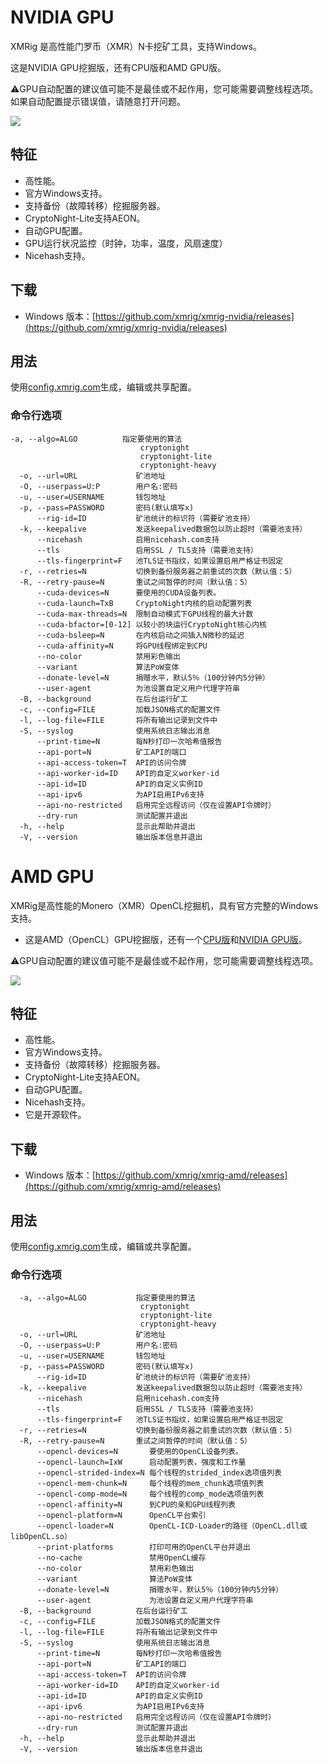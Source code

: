# NVIDIA GPU

XMRig 是高性能门罗币（XMR）N卡挖矿工具，支持Windows。

这是NVIDIA GPU挖掘版，还有CPU版和AMD GPU版。

⚠️GPU自动配置的建议值可能不是最佳或不起作用，您可能需要调整线程选项。如果自动配置提示错误值，请随意打开问题。

![](https://camo.githubusercontent.com/8daca1246fc9a96d5a0fff0c9ccfa16239986832/68747470733a2f2f692e696d6775722e636f6d2f7752435a33494a2e706e67)



## 特征

- 高性能。
- 官方Windows支持。
- 支持备份（故障转移）挖掘服务器。
- CryptoNight-Lite支持AEON。
- 自动GPU配置。
- GPU运行状况监控（时钟，功率，温度，风扇速度）
- Nicehash支持。

## 下载

- Windows 版本：[https://github.com/xmrig/xmrig-nvidia/releases](https://github.com/xmrig/xmrig-nvidia/releases)



## 用法

使用[config.xmrig.com](https://config.xmrig.com/nvidia)生成，编辑或共享配置。

### 命令行选项

```
-a, --algo=ALGO          指定要使用的算法
                             cryptonight
                             cryptonight-lite
                             cryptonight-heavy
  -o, --url=URL             矿池地址
  -O, --userpass=U:P        用户名:密码
  -u, --user=USERNAME       钱包地址
  -p, --pass=PASSWORD       密码(默认填写x)
      --rig-id=ID           矿池统计的标识符（需要矿池支持）
  -k, --keepalive           发送keepalived数据包以防止超时（需要池支持）
      --nicehash            启用nicehash.com支持
      --tls                 启用SSL / TLS支持（需要池支持）
      --tls-fingerprint=F   池TLS证书指纹，如果设置启用严格证书固定
  -r, --retries=N           切换到备份服务器之前重试的次数（默认值：5）
  -R, --retry-pause=N       重试之间暂停的时间（默认值：5）
      --cuda-devices=N      要使用的CUDA设备列表。
      --cuda-launch=TxB     CryptoNight内核的启动配置列表
      --cuda-max-threads=N  限制自动模式下GPU线程的最大计数
      --cuda-bfactor=[0-12] 以较小的块运行CryptoNight核心内核
      --cuda-bsleep=N       在内核启动之间插入N微秒的延迟
      --cuda-affinity=N     将GPU线程绑定到CPU
      --no-color            禁用彩色输出
      --variant             算法PoW变体
      --donate-level=N      捐赠水平，默认5％（100分钟内5分钟）
      --user-agent          为池设置自定义用户代理字符串
  -B, --background          在后台运行矿工
  -c, --config=FILE         加载JSON格式的配置文件
  -l, --log-file=FILE       将所有输出记录到文件中
  -S, --syslog              使用系统日志输出消息
      --print-time=N        每N秒打印一次哈希值报告
      --api-port=N          矿工API的端口
      --api-access-token=T  API的访问令牌
      --api-worker-id=ID    API的自定义worker-id
      --api-id=ID           API的自定义实例ID
      --api-ipv6            为API启用IPv6支持
      --api-no-restricted   启用完全远程访问（仅在设置API令牌时）
      --dry-run             测试配置并退出
  -h, --help                显示此帮助并退出
  -V, --version             输出版本信息并退出
```



# AMD GPU

XMRig是高性能的Monero（XMR）OpenCL挖掘机，具有官方完整的Windows支持。

- 这是AMD（OpenCL）GPU挖掘版，还有一个[CPU版](https://github.com/xmrig/xmrig)和[NVIDIA GPU版](https://github.com/xmrig/xmrig-nvidia)。

⚠️GPU自动配置的建议值可能不是最佳或不起作用，您可能需要调整线程选项。

![](https://camo.githubusercontent.com/9f9a8b36efa7e8bb8252809aca5a70e63ab61a07/68747470733a2f2f786d7269672e636f6d2f6173736574732f696d672f73637265656e73686f74732f786d7269672d616d642d322e382e362e706e67)



## 特征

- 高性能。
- 官方Windows支持。
- 支持备份（故障转移）挖掘服务器。
- CryptoNight-Lite支持AEON。
- 自动GPU配置。
- Nicehash支持。
- 它是开源软件。

## 下载

- Windows 版本：[https://github.com/xmrig/xmrig-amd/releases](https://github.com/xmrig/xmrig-amd/releases)



## 用法

使用[config.xmrig.com](https://config.xmrig.com/amd)生成，编辑或共享配置。

### 命令行选项

```
  -a, --algo=ALGO           指定要使用的算法
                             cryptonight
                             cryptonight-lite
                             cryptonight-heavy
  -o, --url=URL             矿池地址
  -O, --userpass=U:P        用户名:密码
  -u, --user=USERNAME       钱包地址
  -p, --pass=PASSWORD       密码(默认填写x)
      --rig-id=ID           矿池统计的标识符（需要矿池支持）
  -k, --keepalive           发送keepalived数据包以防止超时（需要池支持）
      --nicehash            启用nicehash.com支持
      --tls                 启用SSL / TLS支持（需要池支持）
      --tls-fingerprint=F   池TLS证书指纹，如果设置启用严格证书固定
  -r, --retries=N           切换到备份服务器之前重试的次数（默认值：5）
  -R, --retry-pause=N       重试之间暂停的时间（默认值：5）
      --opencl-devices=N       要使用的OpenCL设备列表。
      --opencl-launch=IxW      启动配置列表，强度和工作量
      --opencl-strided-index=N 每个线程的strided_index选项值列表
      --opencl-mem-chunk=N     每个线程的mem_chunk选项值列表
      --opencl-comp-mode=N     每个线程的comp_mode选项值列表
      --opencl-affinity=N      到CPU的亲和GPU线程列表
      --opencl-platform=N      OpenCL平台索引
      --opencl-loader=N        OpenCL-ICD-Loader的路径（OpenCL.dll或libOpenCL.so）
      --print-platforms        打印可用的OpenCL平台并退出
      --no-cache               禁用OpenCL缓存
      --no-color               禁用彩色输出
      --variant                算法PoW变体
      --donate-level=N         捐赠水平，默认5％（100分钟内5分钟）
      --user-agent             为池设置自定义用户代理字符串
  -B, --background          在后台运行矿工
  -c, --config=FILE         加载JSON格式的配置文件
  -l, --log-file=FILE       将所有输出记录到文件中
  -S, --syslog              使用系统日志输出消息
      --print-time=N        每N秒打印一次哈希值报告
      --api-port=N          矿工API的端口
      --api-access-token=T  API的访问令牌
      --api-worker-id=ID    API的自定义worker-id
      --api-id=ID           API的自定义实例ID
      --api-ipv6            为API启用IPv6支持
      --api-no-restricted   启用完全远程访问（仅在设置API令牌时）
      --dry-run             测试配置并退出
  -h, --help                显示此帮助并退出
  -V, --version             输出版本信息并退出
```